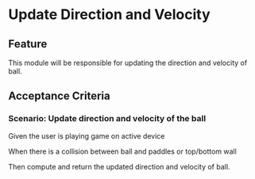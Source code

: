 # Update Direction and Velocity

## Feature

This module will be responsible for updating the direction and velocity of ball.

## Acceptance Criteria

### Scenario: Update direction and velocity of the ball

  Given the user is playing game on active device

  When there is a collision between ball and paddles or top/bottom wall

  Then compute and return the updated direction and velocity of ball.
